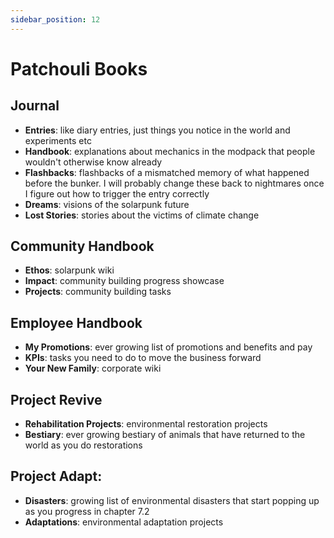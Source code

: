 ```yaml
---
sidebar_position: 12
---
```


# Patchouli Books

## Journal

- **Entries**: like diary entries, just things you notice in the world and experiments etc
- **Handbook**: explanations about mechanics in the modpack that people wouldn't otherwise know already
- **Flashbacks**: flashbacks of a mismatched memory of what happened before the bunker. I will probably change these back to nightmares once I figure out how to trigger the entry correctly
- **Dreams**: visions of the solarpunk future
- **Lost Stories**: stories about the victims of climate change

## Community Handbook

- **Ethos**: solarpunk wiki
- **Impact**: community building progress showcase
- **Projects**: community building tasks

## Employee Handbook

- **My Promotions**: ever growing list of promotions and benefits and pay
- **KPIs**: tasks you need to do to move the business forward
- **Your New Family**: corporate wiki

## Project Revive

- **Rehabilitation Projects**: environmental restoration projects
- **Bestiary**: ever growing bestiary of animals that have returned to the world as you do restorations

## Project Adapt:

- **Disasters**: growing list of environmental disasters that start popping up as you progress in chapter 7.2
- **Adaptations**: environmental adaptation projects
